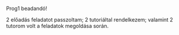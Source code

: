 Prog1 beadandó!

2 előadás feladatot passzoltam; 
2 tutoriáltal rendelkezem; 
valamint 2 tutorom volt a feladatok megoldása során. 
